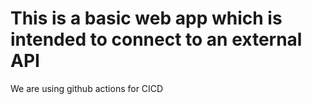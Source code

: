 # This is a basic web app which is intended to connect to an external API

We are using github actions for CICD
